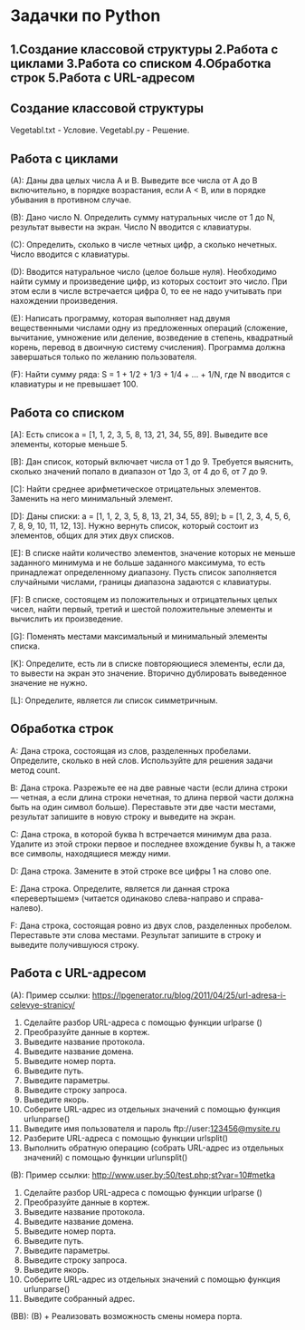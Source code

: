 # Задачки по Python

## 1.Создание классовой структуры 2.Работа с циклами 3.Работа со списком 4.Обработка строк 5.Работа с URL-адресом

## Создание классовой структуры
Vegetabl.txt - Условие.
Vegetabl.py - Решение.

## Работа с циклами
(А):  Даны два целых числа A и В. Выведите все числа от A до B включительно, в порядке возрастания, если A < B, или в порядке убывания в противном случае.

(B):  Дано число N. Определить сумму натуральных числе от 1 до N, результат вывести на экран. Число N вводится с клавиатуры.

(C):  Определить, сколько в числе четных цифр, а сколько нечетных. Число вводится с клавиатуры.

(D):  Вводится натуральное число (целое больше нуля). Необходимо найти сумму и произведение цифр, из которых состоит это число. При этом если в числе встречается цифра 0, то ее не надо учитывать при нахождении произведения.

(E):  Написать программу, которая выполняет над двумя вещественными числами одну из предложенных операций (сложение, вычитание, умножение или деление, возведение в степень, квадратный корень, перевод в двоичную систему счисления). Программа должна завершаться только по желанию пользователя.

(F):  Найти сумму ряда: S = 1 + 1/2 + 1/3 + 1/4 + … + 1/N, где N вводится с клавиатуры и не превышает 100.

## Работа со списком
[A]:  Есть список a = [1, 1, 2, 3, 5, 8, 13, 21, 34, 55, 89]. Выведите все элементы, которые меньше 5.

[B]:  Дан список, который включает числа от 1 до 9. Требуется выяснить, сколько значений попало в диапазон  от 1до 3, от 4 до 6, от 7 до 9.

[C]:  Найти среднее арифметическое отрицательных элементов. Заменить на него минимальный элемент. 

[D]:  Даны списки: a = [1, 1, 2, 3, 5, 8, 13, 21, 34, 55, 89]; b = [1, 2, 3, 4, 5, 6, 7, 8, 9, 10, 11, 12, 13]. Нужно вернуть список, который состоит из элементов, общих для этих двух списков.

[E]:  В списке найти количество элементов, значение которых не меньше заданного минимума и не больше заданного максимума, то есть принадлежат определенному диапазону. Пусть список заполняется случайными числами, границы диапазона задаются с клавиатуры.

[F]:  В списке, состоящем из положительных и отрицательных целых чисел, найти первый, третий и шестой положительные элементы и вычислить их произведение.

[G]:  Поменять местами максимальный и минимальный элементы списка.

[K]:  Определите, есть ли в списке повторяющиеся элементы, если да, то вывести на экран это значение. Вторично дублировать выведенное значение не нужно.

[L]:  Определите, является ли список симметричным.

## Обработка строк
A:   Дана строка, состоящая из слов, разделенных пробелами. Определите, сколько в ней слов. Используйте для решения задачи метод count.

B:   Дана строка. Разрежьте ее на две равные части (если длина строки — четная, а если длина строки нечетная, то длина первой части должна быть на один символ больше). Переставьте эти две части местами, результат запишите в новую строку и выведите на экран.

C:   Дана строка, в которой буква h встречается минимум два раза. Удалите из этой строки первое и последнее вхождение буквы h, а также все символы, находящиеся между ними.

D:   Дана строка. Замените в этой строке все цифры 1 на слово one.

E:    Дана строка. Определите, является ли данная строка «перевертышем» (читается одинаково слева-направо и справа-налево).

F:    Дана строка, состоящая ровно из двух слов, разделенных пробелом. Переставьте эти слова местами. Результат запишите в строку и выведите получившуюся строку.

## Работа с URL-адресом

(A):  Пример ссылки: https://lpgenerator.ru/blog/2011/04/25/url-adresa-i-celevye-stranicy/

1.	Сделайте разбор URL-адреса с помощью функции urlparse () 
2.	Преобразуйте данные в кортеж.
3.	Выведите название протокола.
4.	Выведите название домена.
5.	Выведите номер порта.
6.	Выведите путь.
7.	Выведите параметры.
8.	Выведите строку запроса.
9.	Выведите якорь.
10.	Соберите URL-адрес из отдельных значений с помощью функция urlunparse()
11.	Выведите имя пользователя и пароль 
ftp://user:123456@mysite.ru
12.	Разберите URL-адреса с помощью функции urlsplit()
13.	Выполнить обратную операцию (собрать URL-адрес из отдельных значений) с  помощью функции urlunsplit()


(B):  Пример ссылки: http://www.user.by:50/test.php;st?var=10#metka

1.	Сделайте разбор URL-адреса с помощью функции urlparse () 
2.	Преобразуйте данные в кортеж.
3.	Выведите название протокола.
4.	Выведите название домена.
5.	Выведите номер порта.
6.	Выведите путь.
7.	Выведите параметры.
8.	Выведите строку запроса.
9.	Выведите якорь.
10.	Соберите URL-адрес из отдельных значений с помощью функция urlunparse()
11.	Выведите собранный адрес.


(BB): (B) + Реализовать возможность смены номера порта.
